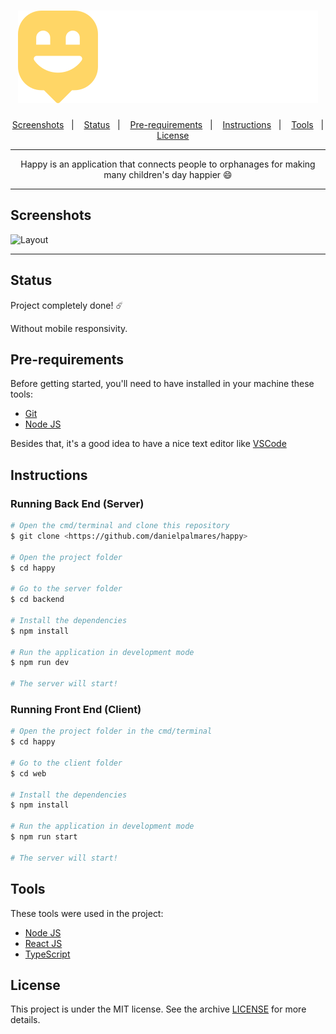 <h1 align="center">
  <img alt="Happy" title="Happy" src=".github/logo.svg" />
</h1>

<p align="center">
  <a href="#screenshots">Screenshots</a>&nbsp;&nbsp;&nbsp;|&nbsp;&nbsp;&nbsp;
  <a href="#status">Status</a>&nbsp;&nbsp;&nbsp;|&nbsp;&nbsp;&nbsp;
  <a href="#pre-requirements">Pre-requirements</a>&nbsp;&nbsp;&nbsp;|&nbsp;&nbsp;&nbsp;
  <a href="#instructions">Instructions</a>&nbsp;&nbsp;&nbsp;|&nbsp;&nbsp;&nbsp;
  <a href="#tools">Tools</a>&nbsp;&nbsp;&nbsp;|&nbsp;&nbsp;&nbsp;
  <a href="#license">License</a>
</p>

---

<p align="center">
  Happy is an application that connects people to orphanages for making many children's day happier 😄
</p>

---

## Screenshots 

![Layout](https://github.com/danielpalmares/nlw3-happy/blob/main/.github/pagina-inicio.PNG)

---

## Status

Project completely done! ☄️

Without mobile responsivity.

## Pre-requirements

Before getting started, you'll need to have installed in your machine these tools: 

- [Git](https://git-scm.com) 
- [Node JS](https://nodejs.org/en/)

Besides that, it's a good idea to have a nice text editor like [VSCode](https://code.visualstudio.com/)

## Instructions

### Running Back End (Server)

```bash
# Open the cmd/terminal and clone this repository
$ git clone <https://github.com/danielpalmares/happy>

# Open the project folder 
$ cd happy

# Go to the server folder
$ cd backend

# Install the dependencies
$ npm install

# Run the application in development mode
$ npm run dev

# The server will start!
```

### Running Front End (Client)

```bash
# Open the project folder in the cmd/terminal
$ cd happy

# Go to the client folder
$ cd web

# Install the dependencies
$ npm install

# Run the application in development mode
$ npm run start

# The server will start!
```

## Tools

These tools were used in the project:

- [Node JS](https://nodejs.org/en/)
- [React JS](https://pt-br.reactjs.org/)
- [TypeScript](https://www.typescriptlang.org/)

## License

This project is under the MIT license. See the archive [LICENSE](https://github.com/danielpalmares/nlw3-happy/blob/main/LICENSE) for more details.
